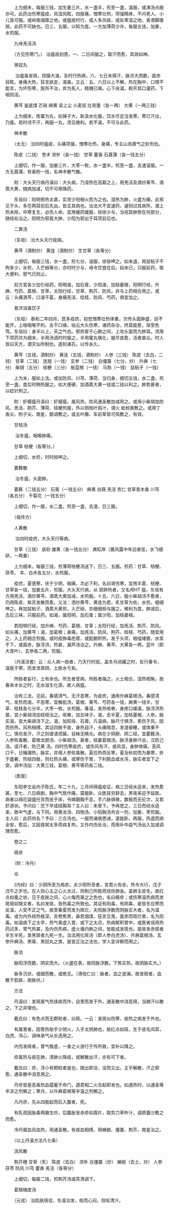 <!-- { "loadSidebar": true } -->
　　上为细末，每服三钱，加生姜三片，水一盏半，煎至一盏，温服，或沸汤点服亦可。此药治伤寒瘟疫，风湿风眩，四肢痛，憎寒壮热，项强睛疼，不问老人、小儿皆可服。或岭南烟瘴之地，或瘟疫时行，或人多风痰，或处卑湿之地，香港脚痿弱，此药不可缺也。日三、五服，以知为度。一方加薄荷少许，每服五钱，加姜，水煎服。

　　九味羌活汤

　　（方见伤寒门。） 治瘟疫初感，一、二日间服之，取汗而愈，其效如神。

　　黑奴丸

　　 治瘟毒发斑，烦躁大渴，及时行热病，六、七日未得汗，脉洪大而数，面赤目眩，身痛大热，狂言欲走，渴甚。又云：五、六日以上不解，热在胸中，口噤不能言，为坏伤寒，医所不治，弃为死人，精魄已竭，心下尚温，斡开其口灌药，下咽则活。

　　黄芩 釜底煤 芒硝 麻黄 梁上尘 小麦奴 灶突墨（各一两） 大黄（一两三钱）

　　上为细末，炼蜜为丸，如弹子大，新汲水化服，饮水尽足当发寒，寒已汗出，乃瘥。若时顷不汗，再服一丸，须见微利。若不渴，不可与此药。

　　神术散

　　（太无） 治四时瘟疫，头痛项强，憎寒壮热，身痛，专主山岚瘴气之妙剂也。

　　陈皮（二钱） 苍术 浓朴（各一钱） 甘草 藿香 石菖蒲（各一钱五分）

　　上细切，作一服，加姜三片，大枣一枚，水一盏半，煎至一盏，去渣温服。一方无菖蒲，有香附一钱，名神术散气散。

　　附：大头天行病丹溪曰：大头病，乃湿热在高巅之上，用羌活及酒炒黄芩、酒蒸大黄，随病加减，切不可用降药。

　　东垣曰：阳明邪热太甚，实资少阳相火而为之也。湿热为肿，火盛为痛，此邪见于头，多在两耳前后先出，皆主其病也。治法大不宜速药，速则过其病所，谓上热未除，中寒复生，必伤人命。宜用缓药缓服，徐徐少与，当视其肿势在何部分，随经处治之。阳明为邪首大肿，少阳为邪出于耳项前后也。

　　二黄汤

　　（东垣） 治大头天行疫病。

　　黄芩（酒制炒） 黄连（酒制炒） 生甘草（各等分）

　　上细切，每服三钱，水一盏，煎七分，温服，徐徐呷之。如未退，用鼠粘子不拘多少，水煎，入芒硝等分，亦时时少与，毋令饮食在后。如未已，只服前药，取大便利、邪气已则止。

　　前方宜各少加引经药，阳明渴，加石膏，少阳渴，加栝蒌根，阳明行经，升麻、芍药、葛根、甘草，太阳行经，甘草、荆芥、防风，并与上药相合用之。或云：头痛酒芩，口渴干葛，身痛羌活、桂枝、防风、芍药，俱宜加之。

　　普济消毒饮子

　　（东垣） 泰和二年四月，民多疫疠，初觉憎寒壮热体重，次传头面肿盛，目不能开，上喘咽喉不利，舌干口燥，俗云大头伤寒，诸药杂治，终莫能愈，渐至危笃。东垣曰：身半以上，天之气也。邪热客于心肺之间，上攻头面而为肿耳。须用下项药共为细末，半用汤调时时服之，半用蜜丸噙化，服尽良愈，活者甚众。时人皆曰天方，谓天仙所制也。遂刻诸石，以传永久。

　　黄芩（五钱，酒制炒） 黄连（五钱，酒制炒） 人参（三钱） 陈皮（去白，二钱） 甘草（二钱） 连翘（一钱） 玄参（二钱） 白僵蚕（七分，炒） 升麻（七分） 柴胡（五分） 桔梗（三分） 板蓝根（一钱） 马勃（一钱） 鼠粘子（一钱）

　　上为末，服如上法。或加防风、川芎、薄荷、当归身，细切五钱，水二盏，煎至一盏，食后时稍热服之。如大便硬，加酒蒸大黄一钱或二钱以利之。肿势甚者，以砭针刺之。

　　附：虾蟆瘟丹溪曰：虾蟆瘟，属风热，防风通圣散加减用之。或用小柴胡加防风、羌活、荆芥、薄荷、桔梗煎服，外以侧柏叶捣汁，谓火 蚯蚓粪敷之。或用丁香尖、附子尖、南星，醋调敷之。或五叶藤、车前草皆可捣敷之，有效。

　　甘桔汤

　　 治冬瘟，咽喉肿痛。

　　甘草 桔梗（各等分。）

　　上细切，水煎，时时频呷之。

　　萎蕤散

　　 治冬瘟，头面肿。

　　萎蕤（二钱五分） 石膏（一钱五分） 麻黄 白薇 羌活 杏仁 甘草青木香 川芎（各五分） 干菊花（一钱五分）

　　上细切，作一服，水二盏，煎至一盏，去渣，日三服。

　　（祖传方）

　　人黄散

　　 治四时疫疠，大头天行等病。

　　甘草（三钱） 辰砂 雄黄（各一钱五分） 粪缸岸（置风露中年远者佳，水飞细研，一两重）

　　上为细末，每服三钱，煎薄荷桔梗汤送下，日三、五服。煎药：甘草、桔梗、茯苓、 本、白术各五分，水煎服。

　　疫疠，夏感寒，伏于少阴，咽痛，次必下利，名曰肾伤寒，宜用半夏、桔梗、甘草各一钱，加姜五片，煎服。大头天行病，从 颔肿热者，又名颅HT 瘟，东垣有方用羌活、酒炒黄芩、酒蒸大黄加减，水煎服。十五、六日，服小柴胡汤不愈者，仍用陈皮、紫苏发散而愈。又法：洒炒黄芩、黄连为君，炙甘草为佐，水煎，细细呷之。再加鼠粘子、酒蒸大黄煎，入芒硝，亦细细频与服之，微利为度。肿减后，去后三味，只服前药。如渴，属阳明，加石膏；属少阳，加栝蒌根。

　　若阳明行经，加升麻、芍药、葛根、甘草；太阳行经，加羌活、荆芥、防风。如头痛，加黄芩；渴，加葛根；身痛，加羌活、防风、荆芥、桂枝、芍药，随宜用之，入上药相合煎服。或时疫肿毒疙瘩，或脏腑积热，发于头项，咽嗌堵塞，水浆不下，或面赤，脉浮洪，热甚，漏芦汤治之。升麻、黄芩、大黄各一两，蓝叶（即大青叶）、玄参各二两，煎服。

　　（丹溪活套）云：众人病一般者，乃天行时疫。盖冬月闭藏之时，反行春令，温胜于寒，而发泄真阴，土胜水亏矣。

　　所胜者妄行，土有余也。所生者受病，所胜者侮之，火土相合，湿热相聚。故春来木长之时，无水滋生化源，故人病瘟。

　　治有三法，见前。春感清气，无汗恶寒，为疫疠，通用升麻葛根汤。春感清气，发热而渴，不恶寒，宜解肌汤，葛根、黄芩、芍药各一钱，麻黄一钱半，甘草、桂枝各七分半，大枣一枚，水煎服。春温，发热咳嗽，身疼口燥渴，脉浮洪热甚，宜小柴胡汤加桂枝治之。咳嗽，加五味子。渴，去半夏，加栝蒌根、人参。脉实渴，宜大柴胡汤下之。渴，加知母、石膏。凡温病，脉尺寸俱浮，素伤于风，因而伤热，风热相搏。其证四肢不收，身热自汗，头痛喘息，发渴昏睡，或体重不仁。慎勿发汗，汗之则谵语烦躁，目昧无睛光。病在少阴厥、阴二经，宜萎蕤汤、人参败毒散、葛根龙胆汤、小柴胡汤。甚者，栝蒌葛根汤。脉浮身肿汗出，汉防己汤。误汗者，防己黄 汤。四时伤寒疫疠，或伤风有汗，或风湿，身肿体痛，恶风口干，日晡潮热，脉实，并用人参败毒散。夏应热而反寒，夏及秋初而为暴寒，折于盛暑，热结四肢，则壮热头痛，或寒伤于胃，下利脓血或水泻，脉实者宜下之安。调中汤加：大黄三钱，葛根、黄芩等药各二钱。

　　（医案）

　　东阳李文会内子陈氏，年二十九，三月间得瘟疫证，病三日经水适来，发热愈甚，至七、八日病剧，胸中气筑作痛，莫能卧。众医技穷辞去，黑夜来迎予延医。病者以绵花袋盛托背而坐于床，令婢磨胸不息，手六脉俱微，数极而无伦次，又若虾游状。予问曰：恐下早成结胸耳？主人曰：未曾下。予再思之，三日而经水适来，致中气虚，与下同。用黄龙汤、四物汤、小陷胸汤共合一剂，加姜、枣煎服。主人曰：此药何名？予曰：三合汤也。一服而诸病悉减，遂能卧。再服，热退而病全安。愈后，又因食粥太多而病复热，又作内伤处治，而用补中益气汤出入加减调理而愈。

　　卷之二

　　斑疹

　　（附：冷丹）

　　论

　　《内经》曰：少阴所至为疡疹。夫少阴所至者，言君火有余，热令大行，戊子戊午之岁也。在人则心主之心火太过，则制己所胜而烧烁肺金。盖肺主皮毛，故红点如蚤之状，见于皮肤之间，心火侮而乘之之色也，名曰瘾疹；或伤寒温热病而发斑斑如锦文者，名曰发斑，皆热毒之所致也。其证有阳毒，有阴毒，是皆冬应寒而反温，人受不正之气，故至春夏而发为斑烂，夫阳脉浮数而阴脉实大者，名为温毒。或为内外结热极深，舌卷焦黑，鼻若烟煤，狂言见鬼，面赤而斑烂者，名为阳毒。如温病下之太早，热气乘虚入胃，或下之太迟，热病郁积胃中，或医者误用热药过多，胃气热甚，及内伤热病，虚火燔灼肺之间，皆能成发斑也。是故发赤斑者半生半死，发黑斑者九死一生。治法用化斑汤（即人参白虎汤）、升麻葛根汤、玄参升麻汤、黑膏、黑奴丸之类，是皆正治之法也，学人宜详察而用之。

　　脉法

　　脉阳浮而数，阴实而大。（火盛在表，故阳脉浮数。下焦实热，故阴脉实大。）

　　脉多沉伏，或细而散，或绝无。（滑伯仁曰：脉者，血之波澜。故发斑者，血散于肌肤，故脉伏。）

　　方法

　　丹溪曰：发斑属气热挟痰而作，自里而发于外，通圣散中消息用，当微汗以散之，下之非理也。

　　戴氏曰：有色点而无颗粒者，曰斑。一云：发斑似伤寒，痰热之病发于外也。

　　有属里者，因胃热助手少阴火，入手太阴肺也，故红点如斑，生于皮毛间耳，白虎、泻心、调味承气从长选用之。

　　内伤发斑者，胃气极虚，一身之火游行于外所致，宜补以降之。

　　疹属热与痰在肺，清肺火降痰，或解散出汗，亦有可下者。

　　戴氏曰：疹，浮小有颗粒者是也，随出即没，没而又出，主乎解散，汗之即愈，通圣散中消息用之。

　　丹疹皆是恶毒热血蕴蓄于命门，遇君相二火合起即发也。如遇热时，以通圣等辛凉之剂解之；寒月，以升麻葛根等辛温之剂解之。

　　凡丹疹，先从四肢起而后入腹者，死。

　　有乳孩因胎毒两腋生疖，后腹胀发赤疹如霞片，取剪刀草杵汁，调原蚕沙敷之而愈。

　　冷丹属血风血热，用通圣散。有痰血相搏，用蝉蜕、僵蚕、荆芥、南星治之。

　　（以上丹溪方法凡七条）

　　消风散

　　荆芥穗 甘草（炙） 陈皮（去白） 浓朴 白僵蚕（炒） 蝉蜕（去土，炒） 人参 茯苓 防风 川芎 藿香 羌活（各等分）

　　上细切，每服二钱，煎荆芥汤或茶清调下。

　　葛根橘皮汤

　　（元戎） 治肌肤斑驳，冬温治发，咳而心闷，但呕清汁。

